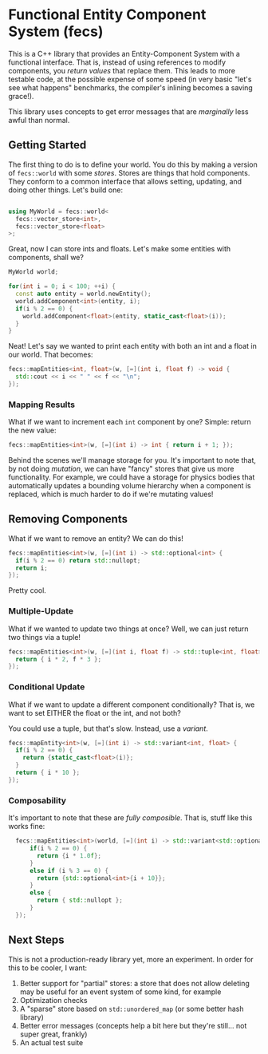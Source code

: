 # Functional Entity Component System (fecs)

This is a C++ library that provides an Entity-Component System with a functional interface.
That is, instead of using references to modify components, you *return values* that replace them.
This leads to more testable code, at the possible expense of some speed (in very basic "let's see what happens" benchmarks, the compiler's inlining becomes a saving grace!).

This library uses concepts to get error messages that are *marginally* less awful than normal.

## Getting Started

The first thing to do is to define your world.
You do this by making a version of `fecs::world` with some *stores*.
Stores are things that hold components.
They conform to a common interface that allows setting, updating, and doing other things.
Let's build one:

```cpp

using MyWorld = fecs::world<
  fecs::vector_store<int>,
  fecs::vector_store<float>
>;

```

Great, now I can store ints and floats.
Let's make some entities with components, shall we?

```cpp
MyWorld world;

for(int i = 0; i < 100; ++i) {
  const auto entity = world.newEntity();
  world.addComponent<int>(entity, i);
  if(i % 2 == 0) {
    world.addComponent<float>(entity, static_cast<float>(i));
  }
}
```

Neat!
Let's say we wanted to print each entity with both an int and a float in our world.
That becomes:

```cpp
fecs::mapEntities<int, float>(w, [=](int i, float f) -> void {
  std::cout << i << " " << f << "\n";
});
```

### Mapping Results

What if we want to increment each `int` component by one?
Simple: return the new value:

```cpp
fecs::mapEntities<int>(w, [=](int i) -> int { return i + 1; });
```

Behind the scenes we'll manage storage for you.
It's important to note that, by not doing *mutation*, we can have "fancy" stores that give us more functionality.
For example, we could have a storage for physics bodies that automatically updates a bounding volume hierarchy when a component is replaced, which is much harder to do if we're mutating values!

## Removing Components

What if we want to remove an entity?
We can do this!

```cpp
fecs::mapEntities<int>(w, [=](int i) -> std::optional<int> {
  if(i % 2 == 0) return std::nullopt;
  return i;
});
```

Pretty cool.

### Multiple-Update

What if we wanted to update two things at once?
Well, we can just return two things via a tuple!

```cpp
fecs::mapEntities<int>(w, [=](int i, float f) -> std::tuple<int, float> {
  return { i * 2, f * 3 };
});
```

### Conditional Update

What if we want to update a different component conditionally?
That is, we want to set EITHER the float or the int, and not both?

You could use a tuple, but that's slow.
Instead, use a *variant*.

```cpp
fecs::mapEntity<int>(w, [=](int i) -> std::variant<int, float> {
  if(i % 2 == 0) {
    return {static_cast<float>(i)};
  }
  return { i * 10 };
});
```

### Composability 

It's important to note that these are *fully composible*.
That is, stuff like this works fine:

```cpp
  fecs::mapEntities<int>(world, [=](int i) -> std::variant<std::optional<int>, float> {
      if(i % 2 == 0) { 
        return {i * 1.0f};
      }
      else if (i % 3 == 0) {
        return {std::optional<int>{i + 10}};
      }
      else {
        return { std::nullopt };
      }
  });
```

## Next Steps

This is not a production-ready library yet, more an experiment.
In order for this to be cooler, I want:

1. Better support for "partial" stores: a store that does not allow deleting may be useful for an event system of some kind, for example
2. Optimization checks
3. A "sparse" store based on `std::unordered_map` (or some better hash library)
4. Better error messages (concepts help a bit here but they're still... not super great, frankly)
5. An actual test suite


